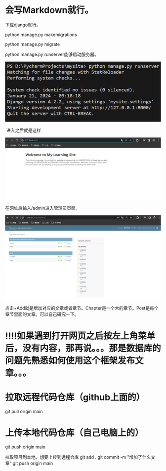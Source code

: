 # 会写Markdown就行。

下载django就行。

python manage.py makemigrations

python manage.py migrate

python manage.py runserver能够启动服务器。



![image-20240121031824670](img/image-20240121031824670.png)

​	进入之后就是这样

![image-20240121031855702](img/image-20240121031855702.png)

在网址后输入/admin进入管理员页面。

![image-20240121031950903](img/image-20240121031950903.png)

点击+Add就是增加对应的文章或者章节。Chapter是一个大的章节。Post是每个章节里面的文章。可以自己研究一下。



# !!!!如果遇到打开网页之后按左上角菜单后，没有内容，那再说。。。那是数据库的问题先熟悉如何使用这个框架发布文章。。。
# 拉取远程代码仓库（github上面的）
git pull origin main
# 上传本地代码仓库（自己电脑上的）
git push origin main

拉取项目到本地，想要上传到远程仓库
git add .
git commit -m "增加了什么文章"
git push origin main
